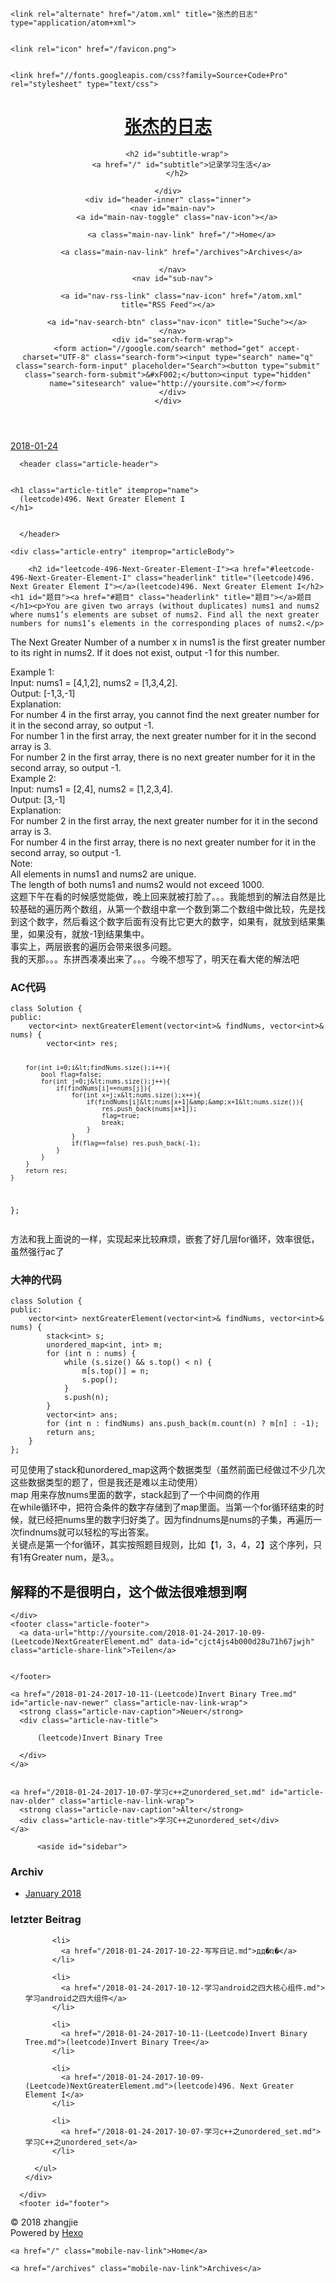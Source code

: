 <!DOCTYPE html>
<html>
<head>
  <meta charset="utf-8">
  

  
  <title>(leetcode)496. Next Greater Element I | 张杰的日志</title>
  <meta name="viewport" content="width=device-width, initial-scale=1, maximum-scale=1">
  <meta name="description" content="(leetcode)496. Next Greater Element I题目You are given two arrays (without duplicates) nums1 and nums2 where nums1’s elements are subset of nums2. Find all the next greater numbers for nums1’s elements">
<meta property="og:type" content="article">
<meta property="og:title" content="(leetcode)496. Next Greater Element I">
<meta property="og:url" content="http://yoursite.com/2018-01-24-2017-10-09-(Leetcode)NextGreaterElement.md">
<meta property="og:site_name" content="张杰的日志">
<meta property="og:description" content="(leetcode)496. Next Greater Element I题目You are given two arrays (without duplicates) nums1 and nums2 where nums1’s elements are subset of nums2. Find all the next greater numbers for nums1’s elements">
<meta property="og:locale" content="zh-Hans">
<meta property="og:updated_time" content="2017-10-11T07:16:29.370Z">
<meta name="twitter:card" content="summary">
<meta name="twitter:title" content="(leetcode)496. Next Greater Element I">
<meta name="twitter:description" content="(leetcode)496. Next Greater Element I题目You are given two arrays (without duplicates) nums1 and nums2 where nums1’s elements are subset of nums2. Find all the next greater numbers for nums1’s elements">
  
    <link rel="alternate" href="/atom.xml" title="张杰的日志" type="application/atom+xml">
  
  
    <link rel="icon" href="/favicon.png">
  
  
    <link href="//fonts.googleapis.com/css?family=Source+Code+Pro" rel="stylesheet" type="text/css">
  
  <link rel="stylesheet" href="/css/style.css">
</head>

<body>
  <div id="container">
    <div id="wrap">
      <header id="header">
  <div id="banner"></div>
  <div id="header-outer" class="outer">
    <div id="header-title" class="inner">
      <h1 id="logo-wrap">
        <a href="/" id="logo">张杰的日志</a>
      </h1>
      
        <h2 id="subtitle-wrap">
          <a href="/" id="subtitle">记录学习生活</a>
        </h2>
      
    </div>
    <div id="header-inner" class="inner">
      <nav id="main-nav">
        <a id="main-nav-toggle" class="nav-icon"></a>
        
          <a class="main-nav-link" href="/">Home</a>
        
          <a class="main-nav-link" href="/archives">Archives</a>
        
      </nav>
      <nav id="sub-nav">
        
          <a id="nav-rss-link" class="nav-icon" href="/atom.xml" title="RSS Feed"></a>
        
        <a id="nav-search-btn" class="nav-icon" title="Suche"></a>
      </nav>
      <div id="search-form-wrap">
        <form action="//google.com/search" method="get" accept-charset="UTF-8" class="search-form"><input type="search" name="q" class="search-form-input" placeholder="Search"><button type="submit" class="search-form-submit">&#xF002;</button><input type="hidden" name="sitesearch" value="http://yoursite.com"></form>
      </div>
    </div>
  </div>
</header>
      <div class="outer">
        <section id="main"><article id="content-2017-10-09-(Leetcode)NextGreaterElement" class="article article-type-content" itemscope itemprop="blogPost">
  <div class="article-meta">
    <a href="/2018-01-24-2017-10-09-(Leetcode)NextGreaterElement.md" class="article-date">
  <time datetime="2018-01-24T13:16:48.369Z" itemprop="datePublished">2018-01-24</time>
</a>
    
  </div>
  <div class="article-inner">
    
    
      <header class="article-header">
        
  
    <h1 class="article-title" itemprop="name">
      (leetcode)496. Next Greater Element I
    </h1>
  

      </header>
    
    <div class="article-entry" itemprop="articleBody">
      
        <h2 id="leetcode-496-Next-Greater-Element-I"><a href="#leetcode-496-Next-Greater-Element-I" class="headerlink" title="(leetcode)496. Next Greater Element I"></a>(leetcode)496. Next Greater Element I</h2><h1 id="题目"><a href="#题目" class="headerlink" title="题目"></a>题目</h1><p>You are given two arrays (without duplicates) nums1 and nums2 where nums1’s elements are subset of nums2. Find all the next greater numbers for nums1’s elements in the corresponding places of nums2.</p>
<p>The Next Greater Number of a number x in nums1 is the first greater number to its right in nums2. If it does not exist, output -1 for this number.</p>
<p>Example 1:<br>Input: nums1 = [4,1,2], nums2 = [1,3,4,2].<br>Output: [-1,3,-1]<br>Explanation:<br>    For number 4 in the first array, you cannot find the next greater number for it in the second array, so output -1.<br>    For number 1 in the first array, the next greater number for it in the second array is 3.<br>    For number 2 in the first array, there is no next greater number for it in the second array, so output -1.<br>Example 2:<br>Input: nums1 = [2,4], nums2 = [1,2,3,4].<br>Output: [3,-1]<br>Explanation:<br>    For number 2 in the first array, the next greater number for it in the second array is 3.<br>    For number 4 in the first array, there is no next greater number for it in the second array, so output -1.<br>Note:<br>All elements in nums1 and nums2 are unique.<br>The length of both nums1 and nums2 would not exceed 1000.<br>这题下午在看的时候感觉能做，晚上回来就被打脸了。。。我能想到的解法自然是比较基础的遍历两个数组，从第一个数组中拿一个数到第二个数组中做比较，先是找到这个数字，然后看这个数字后面有没有比它更大的数字，如果有，就放到结果集里，如果没有，就放-1到结果集中。<br>事实上，两层嵌套的遍历会带来很多问题。<br>我的天那。。。东拼西凑凑出来了。。。今晚不想写了，明天在看大佬的解法吧</p>
<h1 id="AC代码"><a href="#AC代码" class="headerlink" title="AC代码"></a>AC代码</h1><pre><code>class Solution {
public:
    vector&lt;int&gt; nextGreaterElement(vector&lt;int&gt;&amp; findNums, vector&lt;int&gt;&amp; nums) {
        vector&lt;int&gt; res;

        for(int i=0;i&lt;findNums.size();i++){
            bool flag=false;
            for(int j=0;j&lt;nums.size();j++){
                if(findNums[i]==nums[j]){
                    for(int x=j;x&lt;nums.size();x++){
                        if(findNums[i]&lt;nums[x+1]&amp;&amp;x+1&lt;nums.size()){
                            res.push_back(nums[x+1]);
                            flag=true;
                            break;
                        }
                    }
                    if(flag==false) res.push_back(-1);
                }
            }
        }
        return res;
    }
};
</code></pre><p>方法和我上面说的一样，实现起来比较麻烦，嵌套了好几层for循环，效率很低，虽然强行ac了</p>
<h1 id="大神的代码"><a href="#大神的代码" class="headerlink" title="大神的代码"></a>大神的代码</h1><pre><code>class Solution {
public:
    vector&lt;int&gt; nextGreaterElement(vector&lt;int&gt;&amp; findNums, vector&lt;int&gt;&amp; nums) {
        stack&lt;int&gt; s;
        unordered_map&lt;int, int&gt; m;
        for (int n : nums) {
            while (s.size() &amp;&amp; s.top() &lt; n) {
                m[s.top()] = n;
                s.pop();
            }
            s.push(n);
        }
        vector&lt;int&gt; ans;
        for (int n : findNums) ans.push_back(m.count(n) ? m[n] : -1);
        return ans;
    }
};
</code></pre><p>可见使用了stack和unordered_map这两个数据类型（虽然前面已经做过不少几次这些数据类型的题了，但是我还是难以主动使用）<br>map 用来存放nums里面的数字，stack起到了一个中间商的作用<br>在while循环中，把符合条件的数字存储到了map里面。当第一个for循环结束的时候，就已经把nums里的数字归好类了。因为findnums是nums的子集，再遍历一次findnums就可以轻松的写出答案。<br>关键点是第一个for循环，其实按照题目规则，比如【1，3，4，2】这个序列，只有1有Greater num，是3。。</p>
<h2 id="解释的不是很明白，这个做法很难想到啊"><a href="#解释的不是很明白，这个做法很难想到啊" class="headerlink" title="解释的不是很明白，这个做法很难想到啊"></a>解释的不是很明白，这个做法很难想到啊</h2>
      
    </div>
    <footer class="article-footer">
      <a data-url="http://yoursite.com/2018-01-24-2017-10-09-(Leetcode)NextGreaterElement.md" data-id="cjct4js4b000d28u71h67jwjh" class="article-share-link">Teilen</a>
      
      
    </footer>
  </div>
  
    
<nav id="article-nav">
  
    <a href="/2018-01-24-2017-10-11-(Leetcode)Invert Binary Tree.md" id="article-nav-newer" class="article-nav-link-wrap">
      <strong class="article-nav-caption">Neuer</strong>
      <div class="article-nav-title">
        
          (leetcode)Invert Binary Tree
        
      </div>
    </a>
  
  
    <a href="/2018-01-24-2017-10-07-学习c++之unordered_set.md" id="article-nav-older" class="article-nav-link-wrap">
      <strong class="article-nav-caption">Älter</strong>
      <div class="article-nav-title">学习C++之unordered_set</div>
    </a>
  
</nav>

  
</article>

</section>
        
          <aside id="sidebar">
  
    

  
    

  
    
  
    
  <div class="widget-wrap">
    <h3 class="widget-title">Archiv</h3>
    <div class="widget">
      <ul class="archive-list"><li class="archive-list-item"><a class="archive-list-link" href="/archives/2018/01/">January 2018</a></li></ul>
    </div>
  </div>


  
    
  <div class="widget-wrap">
    <h3 class="widget-title">letzter Beitrag</h3>
    <div class="widget">
      <ul>
        
          <li>
            <a href="/2018-01-24-2017-10-22-写写日记.md">дд�ռ�</a>
          </li>
        
          <li>
            <a href="/2018-01-24-2017-10-12-学习android之四大核心组件.md">学习android之四大组件</a>
          </li>
        
          <li>
            <a href="/2018-01-24-2017-10-11-(Leetcode)Invert Binary Tree.md">(leetcode)Invert Binary Tree</a>
          </li>
        
          <li>
            <a href="/2018-01-24-2017-10-09-(Leetcode)NextGreaterElement.md">(leetcode)496. Next Greater Element I</a>
          </li>
        
          <li>
            <a href="/2018-01-24-2017-10-07-学习c++之unordered_set.md">学习C++之unordered_set</a>
          </li>
        
      </ul>
    </div>
  </div>

  
</aside>
        
      </div>
      <footer id="footer">
  
  <div class="outer">
    <div id="footer-info" class="inner">
      &copy; 2018 zhangjie<br>
      Powered by <a href="http://hexo.io/" target="_blank">Hexo</a>
    </div>
  </div>
</footer>
    </div>
    <nav id="mobile-nav">
  
    <a href="/" class="mobile-nav-link">Home</a>
  
    <a href="/archives" class="mobile-nav-link">Archives</a>
  
</nav>
    

<script src="//ajax.googleapis.com/ajax/libs/jquery/2.0.3/jquery.min.js"></script>


  <link rel="stylesheet" href="/fancybox/jquery.fancybox.css">
  <script src="/fancybox/jquery.fancybox.pack.js"></script>


<script src="/js/script.js"></script>



  </div>
</body>
</html>